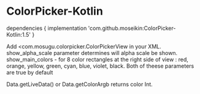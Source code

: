 # ColorPicker-Kotlin
dependencies {
    implementation 'com.github.moseikin:ColorPicker-Kotlin:1.5'
}

Add <com.mosugu.colorpicker.ColorPickerView in your XML. 
show_alpha_scale parameter determines will alpha scale be shown.
show_main_colors - for 8 color rectangles at the right side of view : red, orange, yellow, green, cyan, blue, violet, black.
Both of theese parameters are true by default

Data.getLiveData() or Data.getColorArgb returns color Int.
